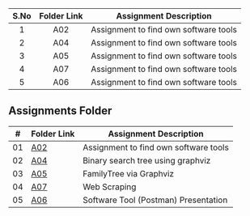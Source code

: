| S.No  | Folder Link  | Assignment Description |    
| :---:   | :---: | :---: |
| 1  | A02 | Assignment to find own software tools   |
| 2  | A04  | Assignment to find own software tools   |
| 3  | A05 | Assignment to find own software tools   |
| 4  |  A07  | Assignment to find own software tools   |
| 5  |  A06   | Assignment to find own software tools   |


##  Assignments Folder

|   #   | Folder Link | Assignment Description |
| :---: | ----------- | ---------------------- |
|    01  |  [A02](https://github.com/Nagavamshikrishna/4883-SoftwareTools-Naga/tree/main/assignments/A02)| Assignment to find own software tools|  
|    02  |  [A04](https://github.com/Nagavamshikrishna/4883-SoftwareTools-Naga/tree/main/assignments/A04)| Binary search tree using graphviz| 
|    03 |  [A05](https://github.com/Nagavamshikrishna/4883-SoftwareTools-Naga/tree/main/assignments/A05)| FamilyTree via Graphviz| 
|    04 |  [A07](https://github.com/Nagavamshikrishna/4883-SoftwareTools-Naga/tree/main/assignments/A07)| Web Scraping| 
|    05|  [A06](https://github.com/Nagavamshikrishna/4883-SoftwareTools-Naga/tree/main/assignments/A06)| Software Tool (Postman) Presentation| 
                  
